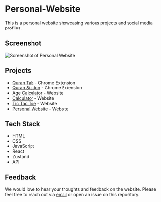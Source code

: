 # Personal-Website

This is a personal website showcasing various projects and social media profiles.

## Screenshot

![Screenshot of Personal Website](assets/screenshot.png)

## Projects

- [Quran Tab](https://chrome.google.com/webstore/detail/quran-tab/afaihcdgkjebgabomemccdneglknjkdd) - Chrome Extension
- [Quran Station](https://chrome.google.com/webstore/detail/quran-station/angdimijeelplemmdnedhnjidadfphom) - Chrome Extension
- [Age Calculator](#) - Website
- [Calculator](#) - Website
- [Tic Tac Toe](#) - Website
- [Personal Website](#) - Website

## Tech Stack

- HTML
- CSS
- JavaScript
- React
- Zustand
- API

## Feedback

We would love to hear your thoughts and feedback on the website. Please feel free to reach out via [email](mailto:ibra20salah@outlook.com.) or open an issue on this repository.
